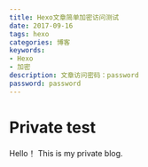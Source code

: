 ```yaml
---
title: Hexo文章简单加密访问测试 
date: 2017-09-16  
tags: hexo 
categories: 博客 
keywords: 
- Hexo 
- 加密 
description: 文章访问密码：password 
password: password 
---
```




# Private test

Hello！ This is my private blog.

